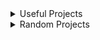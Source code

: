 <details>
  <summary>Useful Projects</summary>
  
  - [Homebrew Tweego](https://github.com/potatodiet/homebrew-tweego) if you write Twine stories with a Mac.
  - [Diceware Gen](https://github.com/potatodiet/diceware-gen) if you want to privately generate random word sequences, especially if you're an Arch Linux user since it's on the [AUR](https://aur.archlinux.org/packages/diceware-gen).
  - [Mood](https://github.com/potatodiet/mood) if you want to see how your music-derived mood stacks up against the average person.
  - [UofT Tools](https://github.com/potatodiet/uoft-tools) helped me decide which courses to take while studying computer science at the University of Toronto.
  - [Anki Chinese Helper](https://github.com/potatodiet/anki_chinese_helper) is a plugin for Anki which saves time while studying Chinese.
</details>

<details>
  <summary>Random Projects</summary>
  
  - [Image Board](https://github.com/potatodiet/image_board) is a Ruby on Rails website I wrote for community-based sharing of images.
  - [Gazou](https://github.com/potatodiet/gazou) is a Crystal website for hotlinking images.
  - [Teamspeak Ruby](https://github.com/potatodiet/teamspeak-ruby) is a library for interacting with the Teamspeak 3 API.
  - [WaniKani Tracker](https://github.com/potatodiet/wk-tracker) is a browser extension for tracking my Japanese study sessions on WaniKani.
  - [GPA Calculator](https://github.com/potatodiet/gpa_calculator) is a spaghetti-code Haskell program I wrote for tracking my grades.
  - [CEDICT to SQLite](https://github.com/potatodiet/cedict_to_sqlite) is a Python script which converts CEDICT (a popular Chinese-English dictionary) into a SQLite database for use with my other project, Anki Chinese Helper.
  - [Zero Market](https://github.com/potatodiet/zero-market) is a completely unfinished Elixir and Phoenix ecommerce website.
  - [Canada Post Ruby](https://github.com/potatodiet/canada-post-ruby) is a library for interacting with the Canada Post API.
  - [ActionScript2-Classes](https://github.com/potatodiet/ActionScript2-Classes) is a collection of reusable components I used while making CryEngine 3 games as a kid.
  - [Situs](https://github.com/potatodiet/situs) is a library of a few common data structures in C.
  - [C Forth](https://github.com/potatodiet/cforth) is a completely unfinished Forth interpreter in C.
  - [Forthan](https://github.com/potatodiet/forthan) is a somewhat more finished Forth interpreter in C++.
  - [Neapolis](https://github.com/potatodiet/neapolis) is a C++ wrapper for the Neocities API.
  - [Cpp Pong](https://github.com/potatodiet/cpp-pong) is a Pong clone in C++ with SFML.
  - [Documentaries](https://github.com/potatodiet/documentaries) is a Ruby on Rails website for sharing documentaries on YouTube.
  - [Gem Tracker](https://github.com/potatodiet/gemtracker) is a C++ application for tracking the daily install rate of gems from RubyGems.
  - [Rokunet](https://github.com/potatodiet/rokunet) is a C++ library which abstracts Linux and Windows sockets.
  - [Lineup](https://github.com/potatodiet/lineup) is a prototype Markdown to HTML compiler in C++.
  - [Bitsu](https://github.com/potatodiet/bitsu) is a C++ URL router.
  - [Dumb Language](https://github.com/potatodiet/dumb_language) is a basic tokenizer for a simple language using Rust.
  - [Book Sorter](https://github.com/potatodiet/book_sorter) is a ruby application for sorting ebooks into folders following the Dewey Decimal System.
  - [Autoplete](https://github.com/potatodiet/autoplete) is a JavaScript library for adding autocompletion to Input elements.
  - [Tsuno](https://github.com/potatodiet/tsuno) is a Ruby application for tracking progress in courses.
  - [Simple Server](https://github.com/potatodiet/SimpleServer) is a HTTP server written in C++.
  - [Dacado](https://github.com/potatodiet/dacado) is a Java program for encoding / decoding data into images. It was useful when Flickr offered 1TB of free image storage.
  - [DNP](https://github.com/potatodiet/dnp) is a basic network protocol library written in Ruby.
  - [Average Frame](https://github.com/potatodiet/AverageFrame) is a Java application which scans a video and creates an average video of all the frames using OpenCV.
  - [Python Teamspeak](https://github.com/potatodiet/python-teamspeak) is a library for interacting with the Teamspeak 3 API.
  - [Pyrostorm](https://github.com/potatodiet/pyrostorm) is a JavaScript library for interacting with the Digital Ocean API.
  - [Nero](https://github.com/potatodiet/nero) is a basic JavaScript web framework.
</details>
